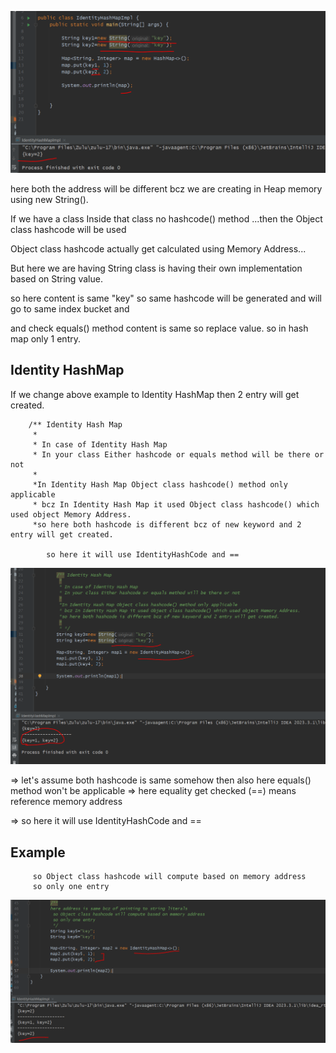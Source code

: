

![img.png](img.png)

here both the address will be different bcz we are creating in Heap memory using new String().

If we have a class Inside that class no hashcode() method ...then the Object class hashcode will be used

Object class hashcode actually get calculated using Memory Address...

But here we are having String class is having their own implementation based on String value.

so here content is same "key" so same hashcode will be generated and will go to same index bucket and 

and check equals() method content is same so replace value. so in hash map only 1 entry.


Identity HashMap
----------------

If we change above example to Identity HashMap then 2 entry will get created.

        /** Identity Hash Map
         *
         * In case of Identity Hash Map
         * In your class Either hashcode or equals method will be there or not
         *
         *In Identity Hash Map Object class hashcode() method only applicable
         * bcz In Identity Hash Map it used Object class hashcode() which used object Memory Address.
         *so here both hashcode is different bcz of new keyword and 2 entry will get created.

            so here it will use IdentityHashCode and ==



![img_1.png](img_1.png)


=> let's assume both hashcode is same somehow then also here equals() method won't be applicable
=> here equality get checked (==) means reference memory address

=> so here it will use IdentityHashCode and ==

Example
--------
         so Object class hashcode will compute based on memory address
         so only one entry 


![img_2.png](img_2.png)


